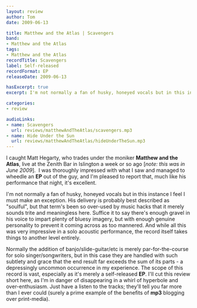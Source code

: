 ```yaml
---
layout: review
author: Tom
date: 2009-06-13

title: Matthew and the Atlas | Scavengers
band:
- Matthew and the Atlas
tags:
- Matthew and the Atlas
recordTitle: Scavengers
label: Self-released
recordFormat: EP
releaseDate: 2009-06-13

hasExcerpt: true
excerpt: I'm not normally a fan of husky, honeyed vocals but in this instance I feel I must make an exception.

categories:
- review

audioLinks:
- name: Scavengers
  url: reviews/matthewAndTheAtlas/scavengers.mp3
- name: Hide Under the Sun
  url: reviews/matthewAndTheAtlas/hideUnderTheSun.mp3
---
```


I caught Matt Hegarty, who trades under the moniker **Matthew and the Atlas**, live at the Zenith Bar in Islington a week or so ago [_note: this was in June 2009_].  I was thoroughly impressed with what I saw and managed to wheedle an **EP** out of the guy, and I'm pleased to report that, much like his performance that night, it's excellent.

I'm not normally a fan of husky, honeyed vocals but in this instance I feel I must make an exception. His delivery is probably best described as "soulful", but that term's been so over-used by music hacks that it merely sounds trite and meaningless here. Suffice it to say there's enough gravel in his voice to impart plenty of bluesy imagery, but with enough genuine personality to prevent it coming across as too mannered. And while all this was very impressive in a solo acoustic performance, the record itself takes things to another level entirely.

Normally the addition of banjo/slide-guitar/etc is merely par-for-the-course for solo singer/songwriters, but in this case they are handled with such subtlety and grace that the end result far exceeds the sum of its parts - a depressingly uncommon occurrence in my experience. The scope of this record is vast, especially as it's merely a self-released **EP**. I'll cut this review short here, as I'm in danger of disappearing in a whirl of hyperbole and over-enthusiasm. Just have a listen to the tracks; they'll tell you far more than I ever could (surely a prime example of the benefits of **mp3** blogging over print-media).
